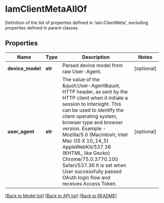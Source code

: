 # IamClientMetaAllOf

Definition of the list of properties defined in 'iam.ClientMeta', excluding properties defined in parent classes.
## Properties
Name | Type | Description | Notes
------------ | ------------- | ------------- | -------------
**device_model** | **str** | Parsed device model from raw User-Agent. | [optional] 
**user_agent** | **str** | The value of the \&quot;User-Agent\&quot; HTTP header, as sent by the HTTP client when it initiate a session to Intersight. This can be used to identify the client operating system, browser type and browser version. Example - Mozilla/5.0 (Macintosh; Intel Mac OS X 10_14_5) AppleWebKit/537.36 (KHTML, like Gecko) Chrome/75.0.3770.100 Safari/537.36 It is set when User successfully passed OAuth login flow and receives Access Token. | [optional] 

[[Back to Model list]](../README.md#documentation-for-models) [[Back to API list]](../README.md#documentation-for-api-endpoints) [[Back to README]](../README.md)


